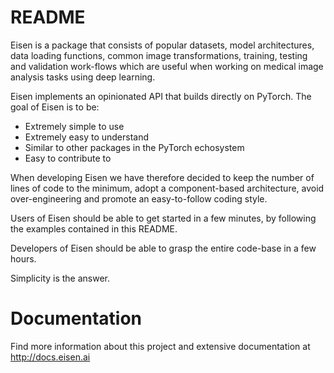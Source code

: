 # README

Eisen is a package that consists of popular datasets, 
model architectures, data loading functions, common image 
transformations, training, testing and validation work-flows
which are useful when working on medical image analysis tasks
using deep learning.

Eisen implements an opinionated API that builds directly 
on PyTorch. The goal of Eisen is to be:
* Extremely simple to use
* Extremely easy to understand
* Similar to other packages in the PyTorch echosystem
* Easy to contribute to

When developing Eisen we have therefore decided to keep the
number of lines of code to the minimum, adopt a 
component-based architecture, 
avoid over-engineering and promote an easy-to-follow 
coding style. 

Users of Eisen should be able to get started in a few minutes,
by following the examples contained in this README.

Developers of Eisen should be able to grasp the entire 
code-base in a few hours. 

Simplicity is the answer.

# Documentation

Find more information about this project and extensive 
documentation at http://docs.eisen.ai




